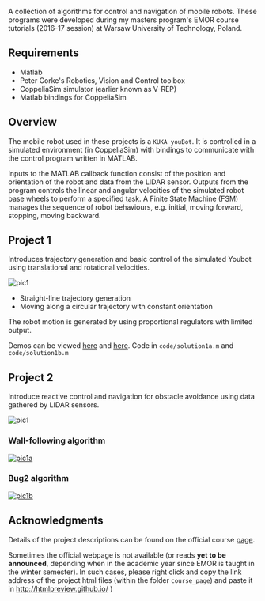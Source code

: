 A collection of algorithms for control and navigation of mobile robots. These programs were developed during my masters program's EMOR course tutorials (2016-17 session) at Warsaw University of Technology, Poland.

## Requirements
- Matlab
- Peter Corke's Robotics, Vision and Control toolbox
- CoppeliaSim simulator (earlier known as V-REP)
- Matlab bindings for CoppeliaSim

## Overview

The mobile robot used in these projects is a ```KUKA youBot```. It is controlled in a simulated environment (in CoppeliaSim) with bindings to communicate with the control program written in MATLAB.

Inputs to the MATLAB callback function consist of the position and orientation of the robot and data from the LIDAR sensor. Outputs from the program controls the linear and angular velocities of the simulated robot base wheels to perform a specified task. A Finite State Machine (FSM) manages the sequence of robot behaviours, e.g. initial, moving forward, stopping, moving backward.

## Project 1

Introduces trajectory generation and basic control of the simulated Youbot using translational and rotational velocities.

![pic1](https://github.com/d-misra/Motion-planning-for-mobile-robots/blob/master/images/demo1.png)

- Straight-line trajectory generation
- Moving along a circular trajectory with constant orientation

The robot motion is generated by using proportional regulators with limited output.

Demos can be viewed [here](https://www.youtube.com/watch?v=2hio_rtz3Eo) and [here](https://www.youtube.com/watch?v=rdUNudgV34g). Code in ```code/solution1a.m``` and ```code/solution1b.m```

## Project 2

Introduce reactive control and navigation for obstacle avoidance using data gathered by LIDAR sensors. 

![pic1](https://github.com/d-misra/Motion-planning-for-mobile-robots/blob/master/images/demo2.png)

### Wall-following algorithm



[![pic1a](https://github.com/d-misra/Motion-planning-for-mobile-robots/blob/master/images/vid2a.png)](https://www.youtube.com/watch?v=587Ly53RAOk)

### Bug2 algorithm
[![pic1b](https://github.com/d-misra/Motion-planning-for-mobile-robots/blob/master/images/vid2b.png)](https://www.youtube.com/watch?v=0qlQZZPEeEU)


## Acknowledgments

Details of the project descriptions can be found on the official course [page](http://rcprg-ros-pkg.github.io/emor_trs/index.html).

Sometimes the official webpage is not available (or reads **yet to be announced**, depending when in the academic year since EMOR is taught in the winter semester). In such cases, please right click and copy the link address of the project html files (within the folder ```course_page```) and paste it in http://htmlpreview.github.io/
)

